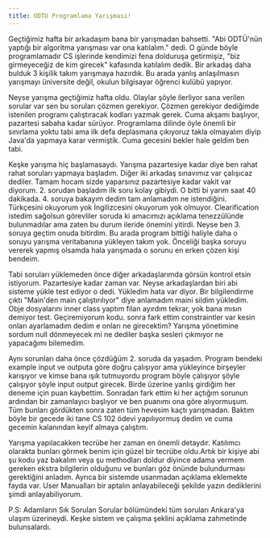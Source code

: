 ```yaml
---
title: ODTU Programlama Yarışması!
---
```

Geçtiğimiz hafta bir arkadaşım bana bir yarışmadan bahsetti. "Abi ODTÜ'nün yaptığı bir algoritma yarışması var ona katılalım." dedi. O günde böyle programlamadır CS işlerinde kendimizi fena dolduruşa getirmişiz, "biz girmeyeceğiz de kim girecek" kafasında katılalım dedik. Bir arkadaş daha bulduk 3 kişilik takım yarışmaya hazırdık. Bu arada yanlış anlaşılmasın yarışmayı üniversite değil, okulun bilgisayar öğrenci kulübü yapıyor. 

Neyse yarışma geçtiğimiz hafta oldu. Olaylar şöyle ilerliyor sana verilen sorular var sen bu soruları çözmen gerekiyor. Çözmen gerekiyor dediğimde istenilen programı çalıştıracak kodları yazmak gerek. Cuma akşamı başlıyor, pazartesi sabaha kadar sürüyor. Programlama dilinde öyle önemli bir sınırlama yoktu tabi ama ilk defa deplasmana çıkıyoruz takla olmayalım diyip Java'da yapmaya karar vermiştik. Cuma gecesini bekler hale geldim ben tabi.

Keşke yarışma hiç başlamasaydı. Yarışma pazartesiye kadar diye ben rahat rahat soruları yapmaya başladım. Diğer iki arkadaş sınavımız var çalışıcaz dediler. Tamam hocam sizde yaparsınız pazartesiye kadar vakit var diyorum. 2. sorudan başladım ilk soru kolay gibiydi. O bitti bi yarım saat 40 dakikada. 4. soruya bakayım dedim tam anlamadım ne istendiğini. Türkçesini okuyorum yok İngilizcesini okuyorum yok olmuyor. Clearification istedim sağolsun görevliler soruda ki amacımızı açıklama tenezzülünde bulunmadılar ama zaten bu durum ileride önemini yitirdi. Neyse ben 3. soruya geçtim onuda bitirdim. Bu arada program bittiği haliyle daha o soruyu yarışma veritabanına yükleyen takım yok. Önceliği başka soruyu vererek yapmış olsamda hala yarışmada o sorunu en erken çözen kişi bendeim. 

Tabi soruları yüklemeden önce diğer arkadaşlarımda görsün kontrol etsin istiyorum. Pazartesiye kadar zaman var. Neyse arkadaşlardan biri abi sisteme yükle test ediyor o dedi. Yükledim hata var diyor. Bir bilgilendirme çıktı "Main'den main çalıştırılıyor" diye anlamadım maini sildim yükledim. Obje dosyalarını inner class yaptım filan ayırdım tekrar, yok bana mısın demiyor test. Geçiremiyorum kodu. sonra fark ettim constraintler var kesin onları ayarlamadım dedim e onları ne girecektim? Yarışma yönetimine sordum null dönmeyecek mi ne dediler başka sesleri çıkmıyor ne yapacağımı bilemedim.

Aynı sorunları daha önce çözdüğüm 2. soruda da yaşadım. Program bendeki example input ve outputa göre doğru çalışıyor ama yükleyince birşeyler karışıyor ve kimse bana ışık tutmuyordu program böyle çalışıyor şöyle çalışıyor şöyle input output girecek. Birde üzerine yanlış girdiğim her deneme için puan kaybettim. Sonradan fark ettim ki her açtığım sorunun ardından bir zamanlayıcı başlıyor ve ben puanımı ona göre alıyormuşum. Tüm bunları gördükten sonra zaten tüm hevesim kaçtı yarışmadan. Baktım böyle bir gecede iki tane CS 102 ödevi yapılıyormuş dedim ve cuma gecemin kalanından keyif almaya çalıştım.

Yarışma yapılacakken tecrübe her zaman en önemli detaydır. Katılımcı olarakta bunları görmek benim için güzel bir tecrübe oldu.Artık bir kişiye abi şu kodu yaz bakalım veya şu methodları doldur diyince adama vermem gereken ekstra bilgilerin olduğunu ve bunları göz önünde bulundurması gerektiğini anladım. Ayrıca bir sistemde usanmadan açıklama eklemekte fayda var. User Manualları bir aptalın anlayabileceği şekilde yazın dediklerini şimdi anlayabiliyorum.

P.S: Adamların Sık Sorulan Sorular bölümündeki tüm soruları Ankara'ya ulaşım üzerineydi. Keşke sistem ve çalışma şeklini açıklama zahmetinde bulunsalardı.
